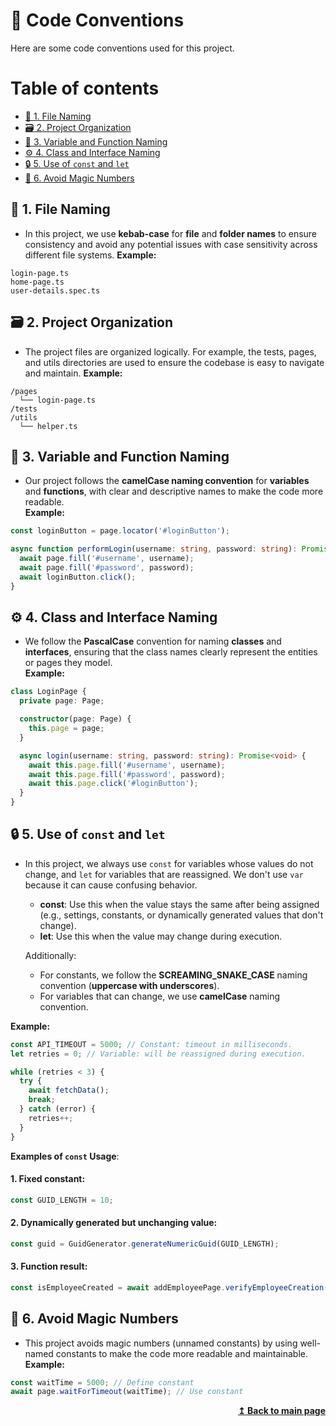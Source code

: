 # :scroll: Code Conventions

Here are some code conventions used for this project.

# Table of contents

- [:file_folder: 1. File Naming](#file_folder-1-file-naming)
- [:card_file_box: 2. Project Organization](#card_file_box-2-project-organization)
- [:dromedary_camel: 3. Variable and Function Naming](#dromedary_camel-3-variable-and-function-naming)
- [:gear: 4. Class and Interface Naming](#gear-4-class-and-interface-naming)
- [:lock: 5. Use of `const` and `let`](#lock-5-use-of-const-and-let)
- [:crystal_ball: 6. Avoid Magic Numbers](#crystal_ball-6-avoid-magic-numbers)

## :file_folder: 1. File Naming

- In this project, we use **kebab-case** for **file** and **folder names** to ensure consistency and avoid any potential issues with case sensitivity across different file systems.
  **Example:**

```
login-page.ts
home-page.ts
user-details.spec.ts
```

## :card_file_box: 2. Project Organization

- The project files are organized logically. For example, the tests, pages, and utils directories are used to ensure the codebase is easy to navigate and maintain.
  **Example:**

```
/pages
  └── login-page.ts
/tests
/utils
  └── helper.ts
```

## :dromedary_camel: 3. Variable and Function Naming

- Our project follows the **camelCase naming convention** for **variables** and **functions**, with clear and descriptive names to make the code more readable.  
  **Example:**

```typescript
const loginButton = page.locator('#loginButton');

async function performLogin(username: string, password: string): Promise<void> {
  await page.fill('#username', username);
  await page.fill('#password', password);
  await loginButton.click();
}
```

## :gear: 4. Class and Interface Naming

- We follow the **PascalCase** convention for naming **classes** and **interfaces**, ensuring that the class names clearly represent the entities or pages they model.  
  **Example:**

```typescript
class LoginPage {
  private page: Page;

  constructor(page: Page) {
    this.page = page;
  }

  async login(username: string, password: string): Promise<void> {
    await this.page.fill('#username', username);
    await this.page.fill('#password', password);
    await this.page.click('#loginButton');
  }
}
```

## :lock: 5. Use of `const` and `let`

- In this project, we always use `const` for variables whose values do not change, and `let` for variables that are reassigned. We don't use `var` because it can cause confusing behavior.

  - **const**: Use this when the value stays the same after being assigned (e.g., settings, constants, or dynamically generated values that don't change).
  - **let**: Use this when the value may change during execution.

  Additionally:

  - For constants, we follow the **SCREAMING_SNAKE_CASE** naming convention (**uppercase with underscores**).
  - For variables that can change, we use **camelCase** naming convention.

**Example:**

```typescript
const API_TIMEOUT = 5000; // Constant: timeout in milliseconds.
let retries = 0; // Variable: will be reassigned during execution.

while (retries < 3) {
  try {
    await fetchData();
    break;
  } catch (error) {
    retries++;
  }
}
```

**Examples of `const` Usage**:

#### 1. Fixed constant:

```typescript
const GUID_LENGTH = 10;
```

#### 2. Dynamically generated but unchanging value:

```typescript
const guid = GuidGenerator.generateNumericGuid(GUID_LENGTH);
```

#### 3. Function result:

```typescript
const isEmployeeCreated = await addEmployeePage.verifyEmployeeCreation(); // The result won't change after assignment
```

## :crystal_ball: 6. Avoid Magic Numbers

- This project avoids magic numbers (unnamed constants) by using well-named constants to make the code more readable and maintainable.  
  **Example:**

```typescript
const waitTime = 5000; // Define constant
await page.waitForTimeout(waitTime); // Use constant
```

<div align="right">
    <b><a href="https://github.com/ovidiocbba/playwright-typescript-project?tab=readme-ov-file#table-of-contents">↥ Back to main page</a></b>
</div>
